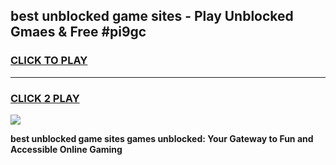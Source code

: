 
## best unblocked game sites - Play Unblocked Gmaes & Free #pi9gc
<h3>
<a href="https://news.freeplayer.one?title=best_unblocked_game_sites&ref=26F">CLICK TO PLAY</a></h3>
<hr>

<h3>
<a href="https://news.freeplayer.one?title=best_unblocked_game_sites&ref=26F">CLICK 2 PLAY</a>
  
</h3>

<a href="https://news.freeplayer.one?title=best_unblocked_game_sites&ref=26F/"><img src="https://clearcache.store/games.png"></a>


**best unblocked game sites games unblocked: Your Gateway to Fun and Accessible Online Gaming**
